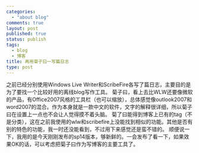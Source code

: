 ```yaml
--- 
categories: 
  - "about blog"
comments: true
layout: post
published: true
status: publish
tags: 
  - blog
  - 博客
title: 再用菊子曰一写篇日志
type: post
---
```

<div id="Published By Juziyue-[4]1_D87BBBC2E6CB4DB09DCD0CC82C3AF076_454DAACFA222433C935333A16B4A7C59">之前已经分别使用Windows Live Writer和ScribeFire各写了篇日志，主要目的是为了要找一个比较好用的离线blog写作工具。 菊子曰，看上去比WLW还要像微软的产品，有Office2007风格的工具栏（也可以缩放），总体感觉像outlook2007和word2007的混合。作为本身就是一款中文的软件，文字的解释很详细，所以菊子曰在设置上一点也不会让人觉得摸不着头脑。 <!--more-->菊了曰能得到博客上已有的tag（不是分类），这在之前我使用的wlw和scribefire上没能找到相似的功能。其他是否有别的特色的功能，我一时还没能看到，不过用下来感觉还是蛮不错的。 顺便说一下，我用的是今天刚刚发布的sp14版本，够新鲜的。一会发布了看一下，如果效果OK的话，可以考虑把菊子曰作为写博客的主要工具了。</div>
